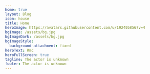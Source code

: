 ```yaml
---
home: true
layout: Blog
icon: house
title: Home
heroImage: https://avatars.githubusercontent.com/u/192405856?v=4
bgImage: /assets/bg.jpg
bgImageDark: /assets/bg.jpg
bgImageStyle:
  background-attachment: fixed
heroText: Rmc
heroFullScreen: true
tagline: The actor is unknown
footer: The actor is unknown
---
```

